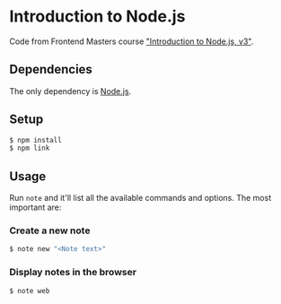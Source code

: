 # Introduction to Node.js

Code from Frontend Masters course ["Introduction to Node.js, v3"](https://frontendmasters.com/courses/node-js-v3/).

## Dependencies

The only dependency is [Node.js](https://nodejs.org/en).

## Setup

```bash
$ npm install
$ npm link
```

## Usage

Run `note` and it'll list all the available commands and options. The most important are:

### Create a new note

```bash
$ note new "<Note text>"
```

### Display notes in the browser

```bash
$ note web
```
